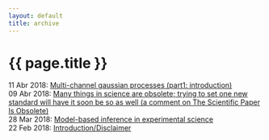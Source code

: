 ```yaml
---
layout: default
title: archive
---
```


{{ page.title }}
================

11 Abr 2018: [Multi-channel gaussian processes (part1: introduction)](https://caesoma.github.io/archive/standalone/2018-04-11-multichannel-gaussian-processes-pt1)  
09 Abr 2018: [Many things in science are obsolete; trying to set one new standard will have it soon be so as well (a comment on The Scientific Paper Is Obsolete)](https://caesoma.github.io/archive/standalone/2018-04-09-not-just-the-scientific-paper-is-obsolete)  
28 Mar 2018: [Model-based inference in experimental science](https://caesoma.github.io/archive/standalone/2018-03-28-model-based-science)  
22 Feb 2018: [Introduction/Disclaimer](https://caesoma.github.io/archive/standalone/2018-02-22-introduction-disclaimer.html)  
